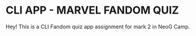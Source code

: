 # CLI APP - MARVEL FANDOM QUIZ

Hey! This is a CLI Fandom quiz app assignment for mark 2 in NeoG Camp.